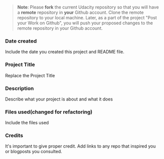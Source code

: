 >**Note**: Please **fork** the current Udacity repository so that you will have a **remote** repository in **your** Github account. Clone the remote repository to your local machine. Later, as a part of the project "Post your Work on Github", you will push your proposed changes to the remote repository in your Github account.

### Date created
Include the date you created this project and README file.

### Project Title 
Replace the Project Title

### Description
Describe what your project is about and what it does

### Files used(changed for refactoring)
Include the files used

### Credits
It's important to give proper credit. Add links to any repo that inspired you or blogposts you consulted.


